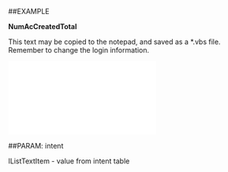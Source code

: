 

##EXAMPLE

**NumAcCreatedTotal**

This text may be copied to the notepad, and saved as a *.vbs file. Remember to change the login information.

![](../../Examples/vbs/SOCounter.NumActivitiesCreatedTotal.vb.txt)







##PARAM: intent

IListTextItem - value from intent table



